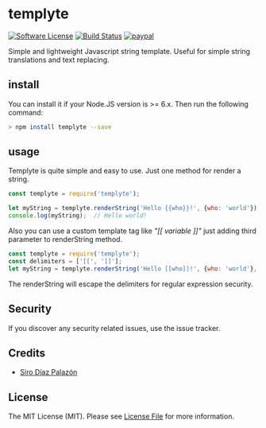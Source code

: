 # templyte

[![Software License][ico-license]](LICENSE.md)
[![Build Status][ico-travis]][link-travis]
[![paypal](https://www.paypalobjects.com/en_US/i/btn/btn_donateCC_LG.gif)](https://www.paypal.com/cgi-bin/webscr?cmd=_s-xclick&hosted_button_id=3XKLA6VTYVSKW&source=url)


Simple and lightweight Javascript string template. Useful for simple string translations and text replacing.

## install
You can install it if your Node.JS version is >= 6.x. Then run the following command:
```bash
> npm install templyte --save
```

## usage

Templyte is quite simple and easy to use. Just one method for render a string.

```javascript
const templyte = require('templyte');

let myString = templyte.renderString('Hello {{who}}!', {who: 'world'});
console.log(myString);  // Hello world!
```

Also you can use a custom template tag like *"[[ variable ]]"* just adding third parameter to
renderString method.
```javascript
const templyte = require('templyte');
const delimiters = ['[[', ']]'];
let myString = templyte.renderString('Hello [[who]]!', {who: 'world'}, delimiters);
```
The renderString will escape the delimiters for regular expression security.

## Security

If you discover any security related issues, use the issue tracker.

## Credits

- [Siro Díaz Palazón][link-author]

## License

The MIT License (MIT). Please see [License File](LICENSE) for more information.


[ico-license]: https://img.shields.io/badge/license-MIT-brightgreen.svg?style=flat-square
[ico-travis]: https://img.shields.io/travis/SiroDiaz/templyte/master.svg?style=flat-square

[link-author]: https://github.com/SiroDiaz
[link-travis]: https://travis-ci.org/SiroDiaz/templyte
